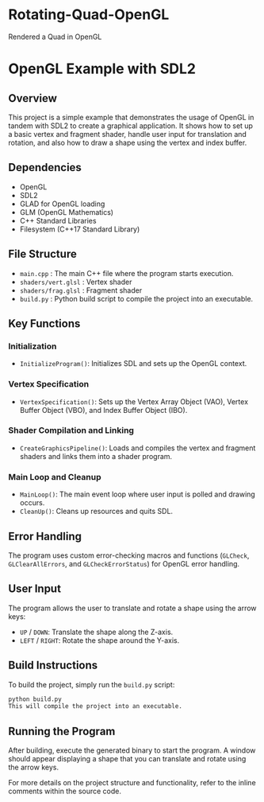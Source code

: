 # Rotating-Quad-OpenGL
Rendered a Quad in OpenGL
# OpenGL Example with SDL2

## Overview

This project is a simple example that demonstrates the usage of OpenGL in tandem with SDL2 to create a graphical application. It shows how to set up a basic vertex and fragment shader, handle user input for translation and rotation, and also how to draw a shape using the vertex and index buffer.

## Dependencies

- OpenGL
- SDL2
- GLAD for OpenGL loading
- GLM (OpenGL Mathematics)
- C++ Standard Libraries
- Filesystem (C++17 Standard Library)

## File Structure

- `main.cpp` : The main C++ file where the program starts execution.
- `shaders/vert.glsl` : Vertex shader
- `shaders/frag.glsl` : Fragment shader
- `build.py` : Python build script to compile the project into an executable.

## Key Functions

### Initialization

- `InitializeProgram()`: Initializes SDL and sets up the OpenGL context.

### Vertex Specification

- `VertexSpecification()`: Sets up the Vertex Array Object (VAO), Vertex Buffer Object (VBO), and Index Buffer Object (IBO).

### Shader Compilation and Linking

- `CreateGraphicsPipeline()`: Loads and compiles the vertex and fragment shaders and links them into a shader program.

### Main Loop and Cleanup

- `MainLoop()`: The main event loop where user input is polled and drawing occurs.
- `CleanUp()`: Cleans up resources and quits SDL.

## Error Handling

The program uses custom error-checking macros and functions (`GLCheck`, `GLClearAllErrors`, and `GLCheckErrorStatus`) for OpenGL error handling.

## User Input

The program allows the user to translate and rotate a shape using the arrow keys:

- `UP` / `DOWN`: Translate the shape along the Z-axis.
- `LEFT` / `RIGHT`: Rotate the shape around the Y-axis.

## Build Instructions

To build the project, simply run the `build.py` script:

```bash
python build.py
This will compile the project into an executable.
```
## Running the Program
After building, execute the generated binary to start the program. A window should appear displaying a shape that you can translate and rotate using the arrow keys.

For more details on the project structure and functionality, refer to the inline comments within the source code.
